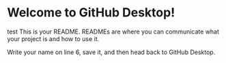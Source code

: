 # Welcome to GitHub Desktop!
test
This is your README. READMEs are where you can communicate what your project is and how to use it.

Write your name on line 6, save it, and then head back to GitHub Desktop.
